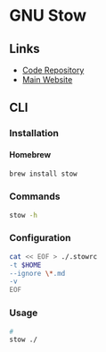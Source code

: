 # GNU Stow

## Links

- [Code Repository](https://github.com/aspiers/stow)
- [Main Website](https://gnu.org/software/stow/)

## CLI

### Installation

#### Homebrew

```sh
brew install stow
```

### Commands

```sh
stow -h
```

### Configuration

```sh
cat << EOF > ./.stowrc
-t $HOME
--ignore \*.md
-v
EOF
```

### Usage

```sh
#
stow ./
```
